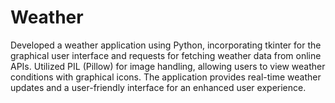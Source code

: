 # Weather
Developed a weather application using Python, incorporating tkinter for the graphical user interface and requests for fetching weather data from online APIs. Utilized PIL (Pillow) for image handling, allowing users to view weather conditions with graphical icons. The application provides real-time weather updates and a user-friendly interface for an enhanced user experience.
